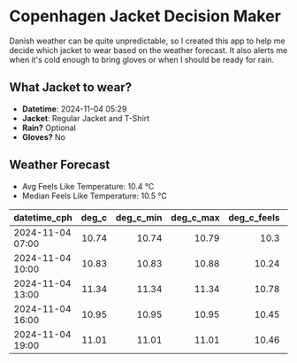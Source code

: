 
# Copenhagen Jacket Decision Maker

Danish weather can be quite unpredictable, so I created this app to help me decide which jacket to wear based on the weather forecast. 
It also alerts me when it's cold enough to bring gloves or when I should be ready for rain.

## What Jacket to wear?

- **Datetime**: 2024-11-04 05:29
- **Jacket**: Regular Jacket and T-Shirt
- **Rain?** Optional
- **Gloves?** No

## Weather Forecast
- Avg Feels Like Temperature: 10.4 °C
- Median Feels Like Temperature: 10.5 °C

| datetime_cph     |   deg_c |   deg_c_min |   deg_c_max |   deg_c_feels | weather   | wind   | rain   |
|:-----------------|--------:|------------:|------------:|--------------:|:----------|:-------|:-------|
| 2024-11-04 07:00 |   10.74 |       10.74 |       10.79 |         10.3  | Rain      | Low    | Low    |
| 2024-11-04 10:00 |   10.83 |       10.83 |       10.88 |         10.24 | Clouds    | Low    | None   |
| 2024-11-04 13:00 |   11.34 |       11.34 |       11.34 |         10.78 | Clouds    | Low    | None   |
| 2024-11-04 16:00 |   10.95 |       10.95 |       10.95 |         10.45 | Rain      | Low    | Low    |
| 2024-11-04 19:00 |   11.01 |       11.01 |       11.01 |         10.46 | Clouds    | Low    | None   |
        